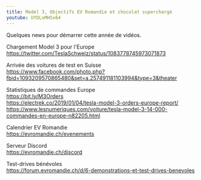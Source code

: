 ```yaml
---
title: Model 3, Objectifs EV Romandie et chocolat superchargé
youtube: UYDLxMHSx64
---
```


Quelques news pour démarrer cette année de vidéos.

Chargement Model 3 pour l'Europe  
<https://twitter.com/TeslaSchweiz/status/1083778745973071873>

Arrivée des voitures de test en Suisse  
<https://www.facebook.com/photo.php?fbid=1093209570865480&set=a.257491181103994&type=3&theater>

Statistiques de commandes Europe  
<https://bit.ly/M3Orders>  
<https://electrek.co/2019/01/04/tesla-model-3-orders-europe-report/>  
<https://www.lesnumeriques.com/voiture/tesla-model-3-14-000-commandes-en-europe-n82205.html>

Calendrier EV Romandie  
<https://evromandie.ch/evenements>

Serveur Discord  
<https://evromandie.ch/discord>

Test-drives bénévoles  
<https://forum.evromandie.ch/d/6-demonstrations-et-test-drives-benevoles>
